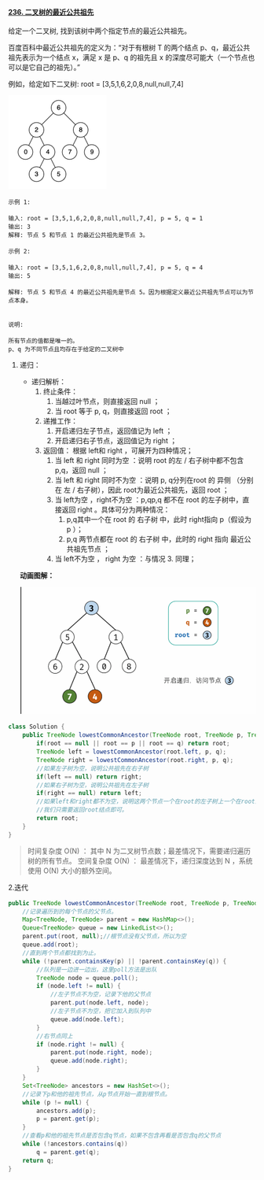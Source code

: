 #### [236. 二叉树的最近公共祖先](https://leetcode-cn.com/problems/lowest-common-ancestor-of-a-binary-tree/)

给定一个二叉树, 找到该树中两个指定节点的最近公共祖先。

百度百科中最近公共祖先的定义为：“对于有根树 T 的两个结点 p、q，最近公共祖先表示为一个结点 x，满足 x 是 p、q 的祖先且 x 的深度尽可能大（一个节点也可以是它自己的祖先）。”

例如，给定如下二叉树:  root = [3,5,1,6,2,0,8,null,null,7,4]

![](images/binarysearchtree_improved.png)

 

```
示例 1:

输入: root = [3,5,1,6,2,0,8,null,null,7,4], p = 5, q = 1
输出: 3
解释: 节点 5 和节点 1 的最近公共祖先是节点 3。

示例 2:

输入: root = [3,5,1,6,2,0,8,null,null,7,4], p = 5, q = 4
输出: 5

解释: 节点 5 和节点 4 的最近公共祖先是节点 5。因为根据定义最近公共祖先节点可以为节点本身。


说明:

所有节点的值都是唯一的。
p、q 为不同节点且均存在于给定的二叉树中
```



1. 递归：

   - 递归解析：
     1. 终止条件：
        1. 当越过叶节点，则直接返回 null ；
        2. 当 root 等于 p, q，则直接返回 root ；
     2. 递推工作：
        1. 开启递归左子节点，返回值记为 left ；
        2. 开启递归右子节点，返回值记为 right ；
     3. 返回值： 根据 left和 right ，可展开为四种情况；
        1. 当 left 和 right 同时为空 ：说明 root 的左 / 右子树中都不包含 p,q，返回 null ；
        2. 当 left 和 right 同时不为空 ：说明 p, q分列在root 的 异侧 （分别在 左 / 右子树），因此 root为最近公共祖先，返回 root ；
        3. 当 left为空 ，right不为空 ：p,qp,q 都不在 root 的左子树中，直接返回 right 。具体可分为两种情况：
           1. p,q其中一个在 root 的 右子树 中，此时 right指向 p（假设为 p ）；
           2. p,q 两节点都在 root 的 右子树 中，此时的 right 指向 最近公共祖先节点 ；
        4. 当 left不为空 ， right 为空 ：与情况 3. 同理；
   
   
   
   **动画图解：**
   
   ![](images/leetcode236.gif)

```java
class Solution {
    public TreeNode lowestCommonAncestor(TreeNode root, TreeNode p, TreeNode q) {
        if(root == null || root == p || root == q) return root;
        TreeNode left = lowestCommonAncestor(root.left, p, q);
        TreeNode right = lowestCommonAncestor(root.right, p, q);
        //如果左子树为空，说明公共祖先在右子树
        if(left == null) return right;
        //如果右子树为空，说明公共祖先在左子树
        if(right == null) return left;
        //如果left和right都不为空，说明这两个节点一个在root的左子树上一个在root的右子树上，
        //我们只需要返回root结点即可。
        return root;
    }
}

```

> 时间复杂度 O(N) ： 其中 N 为二叉树节点数；最差情况下，需要递归遍历树的所有节点。
> 空间复杂度 O(N) ： 最差情况下，递归深度达到 N ，系统使用 O(N) 大小的额外空间。



2.迭代

```java
public TreeNode lowestCommonAncestor(TreeNode root, TreeNode p, TreeNode q) {
    //记录遍历到的每个节点的父节点。
    Map<TreeNode, TreeNode> parent = new HashMap<>();
    Queue<TreeNode> queue = new LinkedList<>();
    parent.put(root, null);//根节点没有父节点，所以为空
    queue.add(root);
    //直到两个节点都找到为止。
    while (!parent.containsKey(p) || !parent.containsKey(q)) {
        //队列是一边进一边出，这里poll方法是出队
        TreeNode node = queue.poll();
        if (node.left != null) {
            //左子节点不为空，记录下他的父节点
            parent.put(node.left, node);
            //左子节点不为空，把它加入到队列中
            queue.add(node.left);
        }
        //右节点同上
        if (node.right != null) {
            parent.put(node.right, node);
            queue.add(node.right);
        }
    }
    Set<TreeNode> ancestors = new HashSet<>();
    //记录下p和他的祖先节点，从p节点开始一直到根节点。
    while (p != null) {
        ancestors.add(p);
        p = parent.get(p);
    }
    //查看p和他的祖先节点是否包含q节点，如果不包含再看是否包含q的父节点
    while (!ancestors.contains(q))
        q = parent.get(q);
    return q;
}
```


